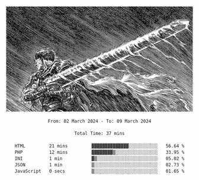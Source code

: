 <!-- Profile image -->
<p align="center">
 <img src="assets/bpD2ohb.png" width="1080px">
</p>
<!-- Profile image end -->

<div align="center">
<!--START_SECTION:waka-->

```txt
From: 02 March 2024 - To: 09 March 2024

Total Time: 37 mins

HTML         21 mins         ▓▓▓▓▓▓▓▓▓▓▓▓▓▓░░░░░░░░░░░   56.64 %
PHP          12 mins         ▓▓▓▓▓▓▓▓▒░░░░░░░░░░░░░░░░   33.95 %
INI          1 min           ▓▒░░░░░░░░░░░░░░░░░░░░░░░   05.02 %
JSON         1 min           ▒░░░░░░░░░░░░░░░░░░░░░░░░   02.73 %
JavaScript   0 secs          ▒░░░░░░░░░░░░░░░░░░░░░░░░   01.65 %
```

<!--END_SECTION:waka-->
</div>
